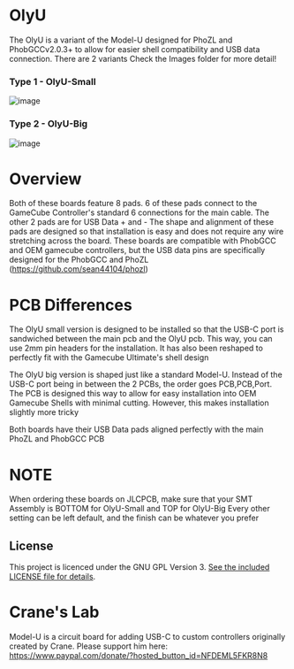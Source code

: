 # OlyU

The OlyU is a variant of the Model-U designed for PhoZL and PhobGCCv2.0.3+ to allow for easier shell compatibility and USB data connection. There are 2 variants
Check the Images folder for more detail!


### Type 1 - OlyU-Small
![image]()
### Type 2 - OlyU-Big
![image]()

# Overview
Both of these boards feature 8 pads. 6 of these pads connect to the GameCube Controller's standard 6 connections for the main cable. The other 2 pads are for USB Data + and -
The shape and alignment of these pads are designed so that installation is easy and does not require any wire stretching across the board. These boards are compatible with PhobGCC and OEM gamecube controllers, but the USB data pins are specifically designed for the PhobGCC and PhoZL (https://github.com/sean44104/phozl)

# PCB Differences
The OlyU small version is designed to be installed so that the USB-C port is sandwiched between the main pcb and the OlyU pcb. This way, you can use 2mm pin headers for the installation. It has also been reshaped to perfectly fit with the Gamecube Ultimate's shell design

The OlyU big version is shaped just like a standard Model-U. Instead of the USB-C port being in between the 2 PCBs, the order goes PCB,PCB,Port. The PCB is designed this way to allow for easy installation into OEM Gamecube Shells with minimal cutting. However, this makes installation slightly more tricky

Both boards have their USB Data pads aligned perfectly with the main PhoZL and PhobGCC PCB

# NOTE
When ordering these boards on JLCPCB, make sure that your SMT Assembly is BOTTOM for OlyU-Small and TOP for OlyU-Big
Every other setting can be left default, and the finish can be whatever you prefer

## License
This project is licenced under the GNU GPL Version 3. [See the included LICENSE file for details](LICENSE).


# Crane's Lab

Model-U is a circuit board for adding USB-C to custom controllers originally created by Crane.
Please support him here:
https://www.paypal.com/donate/?hosted_button_id=NFDEML5FKR8N8